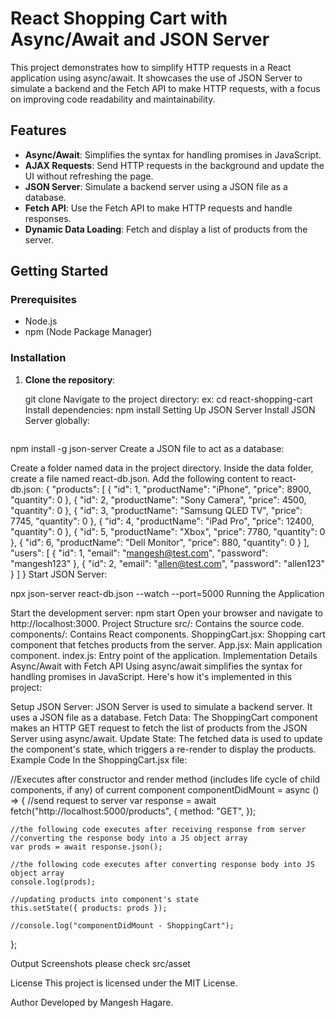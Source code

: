 # React Shopping Cart with Async/Await and JSON Server

This project demonstrates how to simplify HTTP requests in a React application using async/await. It showcases the use of JSON Server to simulate a backend and the Fetch API to make HTTP requests, with a focus on improving code readability and maintainability.

## Features

- **Async/Await**: Simplifies the syntax for handling promises in JavaScript.
- **AJAX Requests**: Send HTTP requests in the background and update the UI without refreshing the page.
- **JSON Server**: Simulate a backend server using a JSON file as a database.
- **Fetch API**: Use the Fetch API to make HTTP requests and handle responses.
- **Dynamic Data Loading**: Fetch and display a list of products from the server.

## Getting Started

### Prerequisites

- Node.js
- npm (Node Package Manager)

### Installation

1. **Clone the repository**:

   git clone <repository>
   Navigate to the project directory:
   ex: cd react-shopping-cart
   Install dependencies:
   npm install
   Setting Up JSON Server
   Install JSON Server globally:

   ```

   ```

npm install -g json-server
Create a JSON file to act as a database:

Create a folder named data in the project directory.
Inside the data folder, create a file named react-db.json.
Add the following content to react-db.json:
{
"products": [
{ "id": 1, "productName": "iPhone", "price": 8900, "quantity": 0 },
{ "id": 2, "productName": "Sony Camera", "price": 4500, "quantity": 0 },
{ "id": 3, "productName": "Samsung QLED TV", "price": 7745, "quantity": 0 },
{ "id": 4, "productName": "iPad Pro", "price": 12400, "quantity": 0 },
{ "id": 5, "productName": "Xbox", "price": 7780, "quantity": 0 },
{ "id": 6, "productName": "Dell Monitor", "price": 880, "quantity": 0 }
],
"users": [
{ "id": 1, "email": "mangesh@test.com", "password": "mangesh123" },
{ "id": 2, "email": "allen@test.com", "password": "allen123" }
]
}
Start JSON Server:

npx json-server react-db.json --watch --port=5000
Running the Application

Start the development server:
npm start
Open your browser and navigate to http://localhost:3000.
Project Structure
src/: Contains the source code.
components/: Contains React components.
ShoppingCart.jsx: Shopping cart component that fetches products from the server.
App.jsx: Main application component.
index.js: Entry point of the application.
Implementation Details
Async/Await with Fetch API
Using async/await simplifies the syntax for handling promises in JavaScript. Here's how it's implemented in this project:

Setup JSON Server: JSON Server is used to simulate a backend server. It uses a JSON file as a database.
Fetch Data: The ShoppingCart component makes an HTTP GET request to fetch the list of products from the JSON Server using async/await.
Update State: The fetched data is used to update the component's state, which triggers a re-render to display the products.
Example Code
In the ShoppingCart.jsx file:

//Executes after constructor and render method (includes life cycle of child components, if any) of current component
componentDidMount = async () => {
//send request to server
var response = await fetch("http://localhost:5000/products", {
method: "GET",
});

    //the following code executes after receiving response from server
    //converting the response body into a JS object array
    var prods = await response.json();

    //the following code executes after converting response body into JS object array
    console.log(prods);

    //updating products into component's state
    this.setState({ products: prods });

    //console.log("componentDidMount - ShoppingCart");

};

Output Screenshots
please check src/asset

License
This project is licensed under the MIT License.

Author
Developed by Mangesh Hagare.
